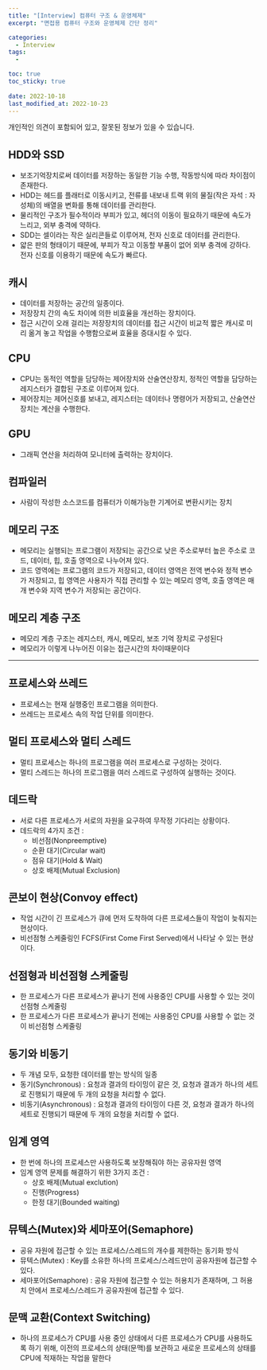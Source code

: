 ```yaml
---
title: "[Interview] 컴퓨터 구조 & 운영체제"
excerpt: "면접용 컴퓨터 구조와 운영체제 간단 정리"

categories:
  - Interview
tags:
  - 

toc: true
toc_sticky: true
 
date: 2022-10-18
last_modified_at: 2022-10-23
---
```

개인적인 의견이 포함되어 있고, 잘못된 정보가 있을 수 있습니다.

## **HDD와 SSD**
- 보조기억장치로써 데이터를 저장하는 동일한 기능 수행, 작동방식에 따라 차이점이 존재한다.
- HDD는 헤드를 플래터로 이동시키고, 전류를 내보내 트랙 위의 물질(작은 자석 : 자성체)의 배열을 변화를 통해 데이터를 관리한다.
- 물리적인 구조가 필수적이라 부피가 있고, 헤더의 이동이 필요하기 때문에 속도가 느리고, 외부 충격에 약하다.
- SDD는 셀이라는 작은 실리콘들로 이루어져, 전자 신호로 데이터를 관리한다.
- 얇은 판의 형태이기 때문에, 부피가 작고 이동할 부품이 없어 외부 충격에 강하다. 전자 신호를 이용하기 때문에 속도가 빠르다.

## **캐시**
- 데이터를 저장하는 공간의 일종이다.
- 저장장치 간의 속도 차이에 의한 비효율을 개선하는 장치이다.
- 접근 시간이 오래 걸리는 저장장치의 데이터를 접근 시간이 비교적 짧은 캐시로 미리 옮겨 놓고 작업을 수행함으로써 효율을 증대시킬 수 있다.
<!-- - 왜 접근시간에 차이가 나지?? -->

## **CPU**
- CPU는 동적인 역할을 담당하는 제어장치와 산술연산장치, 정적인 역할을 담당하는 레지스터가 결합된 구조로 이루어져 있다.
- 제어장치는 제어신호를 보내고, 레지스터는 데이터나 명령어가 저장되고, 산술연산장치는 계산을 수행한다.

## **GPU**
- 그래픽 연산을 처리하여 모니터에 출력하는 장치이다.
<!-- - 왜 cpu와 따로 존재하는가? -->

## **컴파일러**
- 사람이 작성한 소스코드를 컴퓨터가 이해가능한 기계어로 변환시키는 장치

## **메모리 구조**
- 메모리는 실행되는 프로그램이 저장되는 공간으로 낮은 주소로부터 높은 주소로 코드, 데이터, 힙, 호출 영역으로 나누어져 있다.
- 코드 영역에는 프로그램의 코드가 저장되고, 데이터 영역은 전역 변수와 정적 변수가 저장되고, 힙 영역은 사용자가 직접 관리할 수 있는 메모리 영역, 호출 영역은 매개 변수와 지역 변수가 저장되는 공간이다.
<!-- - 왜 나누어져 있지??? -->

## **메모리 계층 구조**
- 메모리 계층 구조는 레지스터, 캐시, 메모리, 보조 기억 장치로 구성된다
- 메모리가 이렇게 나누어진 이유는 접근시간의 차이때문이다
<!-- - 왜 접근시간 차이가 나지? -->

---

## **프로세스와 쓰레드**
- 프로세스는 현재 실행중인 프로그램을 의미한다.
- 쓰레드는 프로세스 속의 작업 단위를 의미한다.

## **멀티 프로세스와 멀티 스레드**
- 멀티 프로세스는 하나의 프로그램을 여러 프로세스로 구성하는 것이다.
- 멀티 스레드는 하나의 프로그램을 여러 스레드로 구성하여 실행하는 것이다.

## **데드락**
- 서로 다른 프로세스가 서로의 자원을 요구하여 무작정 기다리는 상황이다.
- 데드락의 4가지 조건 :
  - 비선점(Nonpreemptive)
  - 순환 대기(Circular wait)
  - 점유 대기(Hold & Wait)
  - 상호 배제(Mutual Exclusion)

## **콘보이 현상(Convoy effect)**
- 작업 시간이 긴 프로세스가 큐에 먼저 도착하여 다른 프로세스들이 작업이 늦춰지는 현상이다.
- 비선점형 스케줄링인 FCFS(First Come First Served)에서 나타날 수 있는 현상이다.

## **선점형과 비선점형 스케줄링**
- 한 프로세스가 다른 프로세스가 끝나기 전에 사용중인 CPU를 사용할 수 있는 것이 선점형 스케줄링
- 한 프로세스가 다른 프로세스가 끝나기 전에는 사용중인 CPU를 사용할 수 없는 것이 비선점형 스케줄링

## **동기와 비동기**
- 두 개념 모두, 요청한 데이터를 받는 방식의 일종
- 동기(Synchronous) : 요청과 결과의 타이밍이 같은 것, 요청과 결과가 하나의 세트로 진행되기 때문에 두 개의 요청을 처리할 수 없다.
- 비동기(Asynchronous) : 요청과 결과의 타이밍이 다른 것, 요청과 결과가 하나의 세트로 진행되기 때문에 두 개의 요청을 처리할 수 없다.

## **임계 영역**
- 한 번에 하나의 프로세스만 사용하도록 보장해줘야 하는 공유자원 영역
- 임계 영역 문제를 해결하기 위한 3가지 조건 :
  - 상호 배제(Mutual exclution)
  - 진행(Progress)
  - 한정 대기(Bounded waiting)

## **뮤텍스(Mutex)와 세마포어(Semaphore)**
- 공유 자원에 접근할 수 있는 프로세스/스레드의 개수를 제한하는 동기화 방식
- 뮤텍스(Mutex) : Key를 소유한 하나의 프로세스/스레드만이 공유자원에 접근할 수 있다.
- 세마포어(Semaphore) : 공유 자원에 접근할 수 있는 허용치가 존재하며, 그 허용치 안에서 프로세스/스레드가 공유자원에 접근할 수 있다.

## **문맥 교환(Context Switching)**
- 하나의 프로세스가 CPU를 사용 중인 상태에서 다른 프로세스가 CPU를 사용하도록 하기 위해, 이전의 프로세스의 상태(문맥)를 보관하고 새로운 프로세스의 상태를 CPU에 적재하는 작업을 말한다